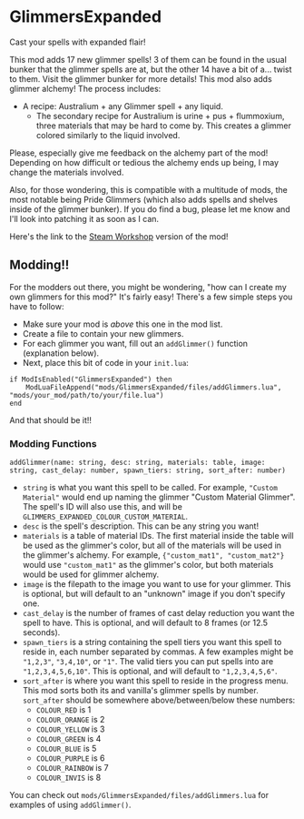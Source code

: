 # GlimmersExpanded
Cast your spells with expanded flair!

This mod adds 17 new glimmer spells! 3 of them can be found in the usual bunker that the glimmer spells are at, but the other 14 have a bit of a... twist to them. Visit the glimmer bunker for more details!
This mod also adds glimmer alchemy! The process includes:
- A recipe: Australium + any Glimmer spell + any liquid.
  - The secondary recipe for Australium is urine + pus + flummoxium, three materials that may be hard to come by.
This creates a glimmer colored similarly to the liquid involved.

Please, especially give me feedback on the alchemy part of the mod! Depending on how difficult or tedious the alchemy ends up being, I may change the materials involved.

Also, for those wondering, this is compatible with a multitude of mods, the most notable being Pride Glimmers (which also adds spells and shelves inside of the glimmer bunker). If you do find a bug, please let me know and I'll look into patching it as soon as I can.

Here's the link to the [Steam Workshop](https://steamcommunity.com/sharedfiles/filedetails/?id=3316355233) version of the mod!

## Modding!!
For the modders out there, you might be wondering, "how can I create my own glimmers for this mod?" It's fairly easy! There's a few simple steps you have to follow:
- Make sure your mod is *above* this one in the mod list.
- Create a file to contain your new glimmers.
- For each glimmer you want, fill out an `addGlimmer()` function (explanation below).
- Next, place this bit of code in your `init.lua`:
```
if ModIsEnabled("GlimmersExpanded") then
	ModLuaFileAppend("mods/GlimmersExpanded/files/addGlimmers.lua", "mods/your_mod/path/to/your/file.lua")
end
```

And that should be it!!

### Modding Functions
```
addGlimmer(name: string, desc: string, materials: table, image: string, cast_delay: number, spawn_tiers: string, sort_after: number)
```
- `string` is what you want this spell to be called. For example, `"Custom Material"` would end up naming the glimmer "Custom Material Glimmer". The spell's ID will also use this, and will be `GLIMMERS_EXPANDED_COLOUR_CUSTOM_MATERIAL`.
- `desc` is the spell's description. This can be any string you want!
- `materials` is a table of material IDs. The first material inside the table will be used as the glimmer's color, but all of the materials will be used in the glimmer's alchemy. For example, `{"custom_mat1", "custom_mat2"}` would use `"custom_mat1"` as the glimmer's color, but both materials would be used for glimmer alchemy.
- `image` is the filepath to the image you want to use for your glimmer. This is optional, but will default to an "unknown" image if you don't specify one.
- `cast_delay` is the number of frames of cast delay reduction you want the spell to have. This is optional, and will default to 8 frames (or 12.5 seconds).
- `spawn_tiers` is a string containing the spell tiers you want this spell to reside in, each number separated by commas. A few examples might be `"1,2,3"`, `"3,4,10"`, or `"1"`. The valid tiers you can put spells into are `"1,2,3,4,5,6,10"`. This is optional, and will default to `"1,2,3,4,5,6"`.
- `sort_after` is where you want this spell to reside in the progress menu. This mod sorts both its and vanilla's glimmer spells by number. `sort_after` should be somewhere above/between/below these numbers:
  - `COLOUR_RED` is 1
  - `COLOUR_ORANGE` is 2
  - `COLOUR_YELLOW` is 3
  - `COLOUR_GREEN` is 4
  - `COLOUR_BLUE` is 5
  - `COLOUR_PURPLE` is 6
  - `COLOUR_RAINBOW` is 7
  - `COLOUR_INVIS` is 8

You can check out `mods/GlimmersExpanded/files/addGlimmers.lua` for examples of using `addGlimmer()`.